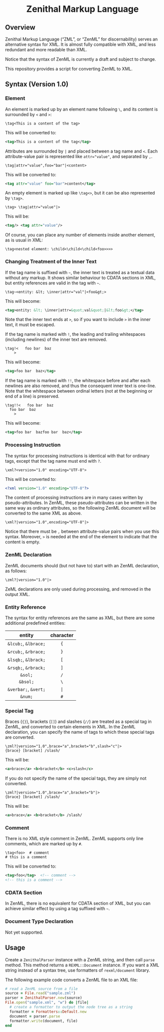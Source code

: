 <div align="center">
<h1>Zenithal Markup Language</h1>
</div>

## Overview
Zenithal Markup Language (“ZML”, or “ZenML” for discernability) serves an alternative syntax for XML.
It is almost fully compatible with XML, and less redundant and more readable than XML.

Notice that the syntax of ZenML is currently a draft and subject to change.

This repository provides a script for converting ZenML to XML.

## Syntax (Version 1.0)

### Element
An element is marked up by an element name following `\`, and its content is surrounded by `<` and `>`:
```
\tag<This is a content of the tag>
```
This will be converted to:
```xml
<tag>This is a content of the tag</tag>
```

Attributes are surrounded by `|` and placed between a tag name and `<`.
Each attribute-value pair is represented like `attr="value"`, and separated by `,`.
```
\tag|attr="value",foo="bar"|<content>
```
This will be converted to:
```xml
<tag attr="value" foo="bar">content</tag>
```

An empty element is marked up like `\tag<>`, but it can be also represented by `\tag>`.
```
\tag> \tag|attr="value"|>
```
This will be:
```xml
<tag/> <tag attr="value"/>
```

Of course, you can place any number of elements inside another element, as is usual in XML: 
```
\tag<nested element: \child<\child<\child<foo>>>>
```

### Changing Treatment of the Inner Text
If the tag name is suffixed with `~`, the inner text is treated as a textual data without any markup.
It shows similar behaviour to CDATA sections in XML, but entity references are valid in the tag with `~`.
```
\tag~<entity: &lt; \inner|attr="val"|<foo&gt;>
```
This will become:
```xml
<tag>entity: &lt; \inner|attr=&quot;val&quot;|&lt;foo&gt;</tag>
```
Note that the inner text ends at `>`, so if you want to include `>` in the inner text, it must be escaped.

If the tag name is marked with `!`, the leading and trailing whitespaces (including newlines) of the inner text are removed.
```
\tag!<   foo bar  baz 
    >
```
This will become:
```xml
<tag>foo bar  baz</tag>
```
If the tag name is marked with `!!`, the whitespace before and after each newlines are also removed, and thus the consequent inner text is one-line.
Note that the whitespace between ordinal letters (not at the beginning or end of a line) is preserved.
```
\tag!!<   foo bar  baz
  foo bar  baz 
    >
```
This will become:
```xml
<tag>foo bar  bazfoo bar  baz</tag>
```

### Processing Instruction
The syntax for processing instructions is identical with that for ordinary tags, except that the tag name must end with `?`.
```
\xml?<version="1.0" encoding="UTF-8">
```
This will be converted to:
```xml
<?xml version="1.0" encoding="UTF-8"?>
```

The content of processing instructions are in many cases written by pseudo-attributes.
In ZenML, these pseudo-attributes can be written in the same way as ordinary attributes, so the following ZenML document will be converted to the same XML as above.
```
\xml?|version="1.0",encoding="UTF-8"|>
```
Notice that there must be `,` between attribute-value pairs when you use this syntax.
Moreover, `>` is needed at the end of the element to indicate that the content is empty.

### ZenML Declaration
ZenML documents should (but not have to) start with an ZenML declaration, as follows:
```
\zml?|version="1.0"|>
```
ZeML declarations are only used during processing, and removed in the output XML.

### Entity Reference
The syntax for entity references are the same as XML, but there are some additional predefined entities:

| entity | character |
|:------:|:---------:|
| `&lcub;`, `&lbrace;` | `{` |
| `&rcub;`, `&rbrace;` | `}` |
| `&lsqb;`, `&lbrack;` | `[` |
| `&rsqb;`, `&rbrack;` | `]` |
| `&sol;` | `/` |
| `&bsol;` | `\` |
| `&verbar;`, `&vert;` | `\|` |
| `&num;` | `#` |

### Special Tag
Braces (`{}`), brackets (`[]`) and slashes (`//`) are treated as a special tag in ZenML, and converted to certain elements in XML.
In the ZenML declaration, you can specify the name of tags to which these special tags are converted.
```
\zml?|version="1.0",brace="a",bracket="b",slash="c"|>
{brace} [bracket] /slash/
```
This will be:
```xml
<a>brace</a> <b>bracket</b> <c>slash</c>
```
If you do not specify the name of the special tags, they are simply not converted.
```
\zml?|version="1.0",brace="a",bracket="b"|>
{brace} [bracket] /slash/
```
This will be:
```xml
<a>brace</a> <b>bracket</b> /slash/
```

### Comment
There is no XML style comment in ZenML.
ZenML supports only line comments, which are marked up by `#`.
```
\tag<foo>  # comment
# this is a comment
```
This will be converted to:
```xml
<tag>foo</tag>  <!-- comment -->
<!-- this is a comment -->
```

### CDATA Section
In ZenML, there is no equivalent for CDATA section of XML, but you can achieve similar effect by using a tag suffixed with `~`.

### Document Type Declaration
Not yet supported.

## Usage
Create a `ZenithalParser` instance with a ZenML string, and then call `parse` method.
This method returns a `REXML::Document` instance.
If you want a XML string instead of a syntax tree, use formatters of `rexml/document` library.

The following example code converts a ZenML file to an XML file:
```ruby
# read a ZenML source from a file
source = File.read("sample.zml")
parser = ZenithalParser.new(source)
File.open("sample.xml", "w") do |file|
  # create a formatter to output the node tree as a string
  formatter = Formatters::Default.new
  document = parser.parse
  formatter.write(document, file)
end
```